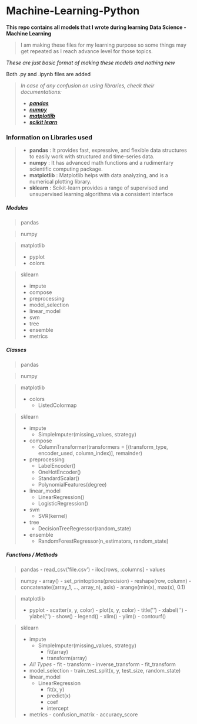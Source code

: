 # Machine-Learning-Python

**This repo contains all models that I wrote during learning Data Science - Machine Learning**

> I am making these files for my learning purpose so some things may get repeated as I reach advance level for those topics.

*These are just basic format of making these models and nothing new*

Both .py and .ipynb files are added

> *In case of any confusion on using libraries, check their documentations:*
> - [***pandas***](https://pandas.pydata.org/docs/reference/index.html)
> - [***numpy***](https://numpy.org/doc/)
> - [***matplotlib***](https://matplotlib.org/contents.html)
> - [***scikit learn***](https://scikit-learn.org/stable/modules/classes.html)


### Information on Libraries used

> - **pandas** 		: It provides fast, expressive, and flexible data structures to easily work with structured and time-series data.
> - **numpy** 		: It has advanced math functions and a rudimentary scientific computing package.
> - **matplotlib** 	: Matplotlib helps with data analyzing, and is a numerical plotting library.
> - **sklearn** 	: Scikit-learn provides a range of supervised and unsupervised learning algorithms via a consistent interface

##### Modules

>pandas

>numpy

>matplotlib
>	- pyplot
>	- colors

>sklearn
>	- impute
>	- compose
>	- preprocessing
>	- model_selection
>	- linear_model
>	- svm
>	- tree
>	- ensemble
>	- metrics

##### Classes

>pandas

>numpy

>matplotlib
>	- colors
>		- ListedColormap

>sklearn
>	- impute
>		- SimpleImputer(missing_values, strategy)
>	- compose
>		- ColumnTransformer(transformers = [(transform_type, encoder_used, column_index)], remainder)
>	- preprocessing
>		- LabelEncoder()
>		- OneHotEncoder()
>		- StandardScalar()
>		- PolynomialFeatures(degree)
>	- linear_model
>		- LinearRegression()
>		- LogisticRegression()
>	- svm
>		- SVR(kernel)
>	- tree
>		- DecisionTreeRegressor(random_state)
>	- ensemble
>		- RandomForestRegressor(n_estimators, random_state)

##### Functions / Methods

>pandas
>			- read_csv('file.csv')
>			- iloc[rows, :columns]
>			- values

>numpy
>			- array()
>			- set_printoptions(precision)
>			- reshape(row, column)
>			- concatenate((array_1, ..., array_n), axis)
>			- arange(min(x), max(x), 0.1)

>matplotlib
>	- pyplot
>			- scatter(x, y, color)
>			- plot(x, y, color)
>			- title('')
>			- xlabel('')
>			- ylabel('')
>			- show()
>			- legend()
>			- xlim()
>			- ylim()
>			- contourf()

>sklearn
>	- impute
>		- SimpleImputer(missing_values, strategy)
>			- fit(array)
>			- transform(array)
>	- *All Types*
>			- fit
>			- transform
>			- inverse_transform
>			- fit_transform
>	- model_selection
>			- train_test_split(x, y, test_size, random_state)
>	- linear_model
>		- LinearRegression
>			- fit(x, y)
>			- predict(x)
>			- coef
>			- intercept
>	- metrics
>			- confusion_matrix
>			- accuracy_score